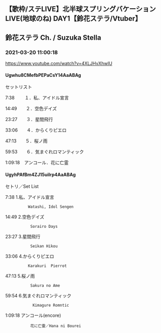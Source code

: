 ## 【歌枠/ステLIVE】北半球スプリングバケーションLIVE(地球のね) DAY1【鈴花ステラ/Vtuber】
## 鈴花ステラ Ch. / Suzuka Stella
### 2021-03-20 11:00:18
https://www.youtube.com/watch?v=4XLJHvXhwIU
#### Ugwhu8CMefbPEPaCsY14AaABAg
セットリスト

7:38　　 １．私、アイドル宣言

14:49　　２．空色デイズ

23:27　　３．星間飛行

33:06　　４．からくりピエロ

47:13　　５．桜ノ雨

59:53　　６．気まぐれロマンティック

1:09:18　アンコール．花に亡霊

#### UgyhPAfBm4ZJ15uilrp4AaABAg
セトリ／Set List



7:38  1.私、アイドル宣言       

              Watashi, Idol Sengen 



14:49  2.空色デイズ

               Sorairo Days 



23:27  3.星間飛行

               Seikan Hikou



33:06 4.からくりピエロ 

              Karakuri  Pierrot 



47:13  5.桜ノ雨

               Sakura no Ame



59:54  6.気まぐれロマンティック

                Kimagure Romntic



1:09:18 アンコール(encore)

               花に亡霊／Hana ni Bourei

